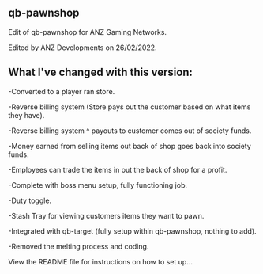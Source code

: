 ## qb-pawnshop

Edit of qb-pawnshop for ANZ Gaming Networks. 

Edited by ANZ Developments on 26/02/2022.

## What I've changed with this version: 
-Converted to a player ran store. 

-Reverse billing system (Store pays out the customer based on what items they have).

-Reverse billing system ^ payouts to customer comes out of society funds.

-Money earned from selling items out back of shop goes back into society funds.

-Employees can trade the items in out the back of shop for a profit.

-Complete with boss menu setup, fully functioning job.

-Duty toggle.

-Stash Tray for viewing customers items they want to pawn.

-Integrated with qb-target (fully setup within qb-pawnshop, nothing to add).

-Removed the melting process and coding.

View the README file for instructions on how to set up...
